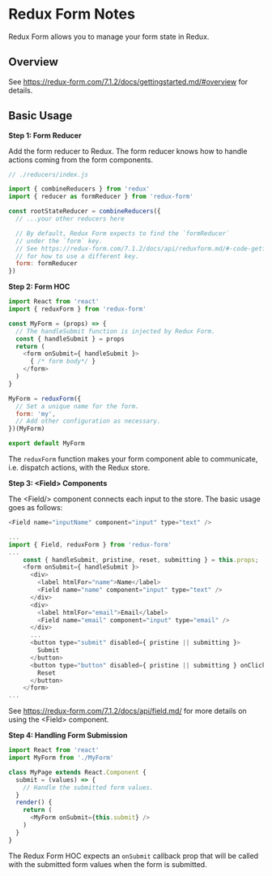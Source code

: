 # Redux Form Notes

Redux Form allows you to manage your form state in Redux.


## Overview

See https://redux-form.com/7.1.2/docs/gettingstarted.md/#overview for details.


## Basic Usage

**Step 1: Form Reducer**

Add the form reducer to Redux.  The form reducer knows how to handle actions
coming from the form components.

```js
// ./reducers/index.js

import { combineReducers } from 'redux'
import { reducer as formReducer } from 'redux-form'

const rootStateReducer = combineReducers({
  // ...your other reducers here

  // By default, Redux Form expects to find the `formReducer`
  // under the `form` key.
  // See https://redux-form.com/7.1.2/docs/api/reduxform.md/#-code-getformstate-function-code-optional-
  // for how to use a different key.
  form: formReducer
})
```

**Step 2: Form HOC**

```js
import React from 'react'
import { reduxForm } from 'redux-form'

const MyForm = (props) => {
  // The handleSubmit function is injected by Redux Form.
  const { handleSubmit } = props
  return (
    <form onSubmit={ handleSubmit }>
      { /* form body*/ }
    </form>
  )
}

MyForm = reduxForm({
  // Set a unique name for the form.
  form: 'my',
  // Add other configuration as necessary.
})(MyForm)

export default MyForm
```

The `reduxForm` function makes your form component able to communicate, i.e.
dispatch actions, with the Redux store.

**Step 3: &lt;Field> Components**

The &lt;Field/> component connects each input to the store.  The basic usage
goes as follows:

```js
<Field name="inputName" component="input" type="text" />
```

```js
...
import { Field, reduxForm } from 'redux-form'
...
    const { handleSubmit, pristine, reset, submitting } = this.props;
    <form onSubmit={ handleSubmit }>
      <div>
        <label htmlFor="name">Name</label>
        <Field name="name" component="input" type="text" />
      </div>
      <div>
        <label htmlFor="email">Email</label>
        <Field name="email" component="input" type="email" />
      </div>
      ...
      <button type="submit" disabled={ pristine || submitting }>
        Submit
      </button>
      <button type="button" disabled={ pristine || submitting } onClick={ reset }>
        Reset
      </button>
    </form>
...
```

See https://redux-form.com/7.1.2/docs/api/field.md/ for more details on using
the &lt;Field> component.

**Step 4: Handling Form Submission**

```js
import React from 'react'
import MyForm from './MyForm'

class MyPage extends React.Component {
  submit = (values) => {
    // Handle the submitted form values.
  }
  render() {
    return (
      <MyForm onSubmit={this.submit} />
    )
  }
}
```

The Redux Form HOC expects an `onSubmit` callback prop that will be called
with the submitted form values when the form is submitted.
